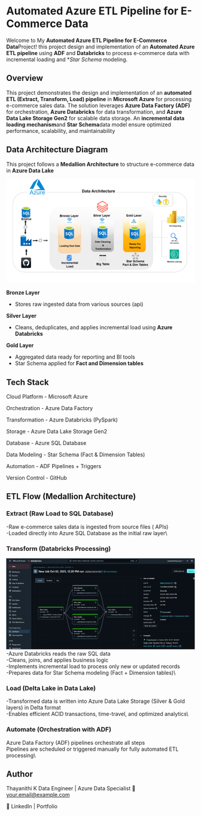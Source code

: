 # Automated Azure ETL Pipeline for E-Commerce Data

  Welcome to My **Automated Azure ETL Pipeline for E-Commerce Data**Project! this project design and implementation of an **Automated Azure ETL pipeline** using **ADF** and **Databricks** to process e-commerce data with incremental loading and **Star Schema* modeling.

## Overview
   This project demonstrates the design and implementation of an **automated ETL (Extract, Transform, Load) pipeline** in **Microsoft Azure** for processing e-commerce sales data. The solution leverages **Azure Data Factory (ADF)** for orchestration, **Azure Databricks** for data transformation, and **Azure Data Lake Storage Gen2** for scalable data storage. An **incremental data loading mechanism**and **Star Schema**data model ensure optimized performance, scalability, and maintainability

## Data Architecture Diagram

 This project follows a **Medallion Architecture** to structure e-commerce data in **Azure Data Lake**
 
![Data Architecture](docs/data_architecture.png)

**Bronze Layer**  
   - Stores raw ingested data from various sources (api) 

**Silver Layer**  
   - Cleans, deduplicates, and applies incremental load using **Azure Databricks**
  
**Gold Layer**  
   - Aggregated data ready for reporting and BI tools  
   - Star Schema applied for **Fact and Dimension tables**  


 ## Tech Stack

Cloud Platform  -	Microsoft Azure

Orchestration	  - Azure Data Factory

Transformation  -	Azure Databricks (PySpark)

Storage	        - Azure Data Lake Storage Gen2

Database        - Azure SQL Database 

Data Modeling	  - Star Schema (Fact & Dimension Tables)

Automation      -	ADF Pipelines + Triggers

Version Control -	GitHub


## ETL Flow (Medallion Architecture)

### Extract (Raw Load to SQL Database)
-Raw e-commerce sales data is ingested from source files ( APIs)\
-Loaded directly into Azure SQL Database as the initial raw layer\

### Transform (Databricks Processing)

![Automatate_ETL_Pipline](docs/Databricks_wokflow.png)
-Azure Databricks reads the raw SQL data\
-Cleans, joins, and applies business logic\
-Implements incremental load to process only new or updated records\
-Prepares data for Star Schema modeling (Fact + Dimension tables)\

### Load (Delta Lake in Data Lake)
-Transformed data is written into Azure Data Lake Storage (Silver & Gold layers) in Delta format\
-Enables efficient ACID transactions, time-travel, and optimized analytics\

### Automate (Orchestration with ADF)
Azure Data Factory (ADF) pipelines orchestrate all steps\
Pipelines are scheduled or triggered manually for fully automated ETL processing\

## Author
Thayanithi K
Data Engineer | Azure Data Specialist
📧 your.email@example.com

🔗 LinkedIn
 | Portfolio
 

